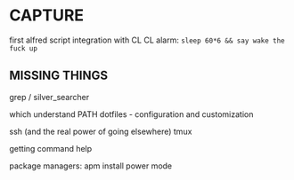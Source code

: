 CAPTURE
=======

first alfred script integration with CL
CL alarm: `sleep 60*6 && say wake the fuck up`

MISSING THINGS
--------------
grep / silver_searcher

which
understand PATH
dotfiles - configuration and customization


ssh (and the real power of going elsewhere)
tmux

getting command help

package managers:
apm install power mode
